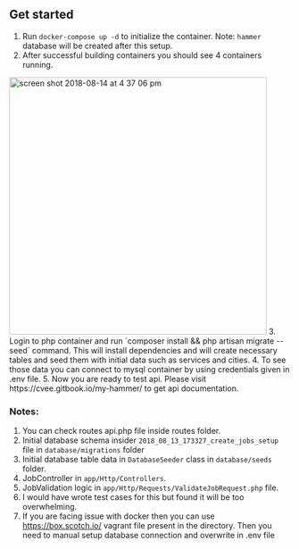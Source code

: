 ## Get started

1. Run `docker-compose up -d` to initialize the container. Note: `hammer` database will be created after this setup.
2. After successful building containers you should see 4 containers running.
<img width="461" alt="screen shot 2018-08-14 at 4 37 06 pm" src="https://user-images.githubusercontent.com/7669734/44095042-72c1c2e4-9fe0-11e8-8248-532b2ef0beda.png">
3. Login to php container and run `composer install && php artisan migrate --seed` command. This will install dependencies and will create necessary tables and seed them with initial data such as services and cities.
4. To see those data you can connect to mysql container by using credentials given in .env file.
5. Now you are ready to test api. Please visit https://cvee.gitbook.io/my-hammer/ to get api documentation.

### Notes:
1. You can check routes api.php file inside routes folder.
2. Initial database schema insider `2018_08_13_173327_create_jobs_setup` file in `database/migrations` folder
3. Initial database table data in `DatabaseSeeder` class in `database/seeds` folder.
4. JobController in `app/Http/Controllers`.
5. JobValidation logic in `app/Http/Requests/ValidateJobRequest.php` file.
6. I would have wrote test cases for this but found it will be too overwhelming.
7. If you are facing issue with docker then you can use https://box.scotch.io/ vagrant file present in the directory.
Then you need to manual setup database connection and overwrite in .env file
